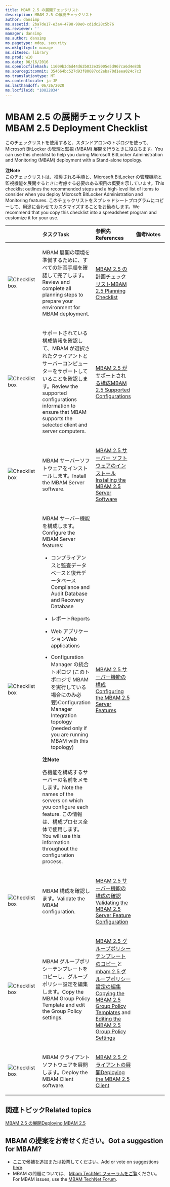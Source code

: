 ```yaml
---
title: MBAM 2.5 の展開チェックリスト
description: MBAM 2.5 の展開チェックリスト
author: dansimp
ms.assetid: 2ba7de17-e3a4-4798-99e0-cd1dc28c5b76
ms.reviewer: ''
manager: dansimp
ms.author: dansimp
ms.pagetype: mdop, security
ms.mktglfcycl: manage
ms.sitesec: library
ms.prod: w10
ms.date: 06/16/2016
ms.openlocfilehash: 11609b3d6d44d62b032e35005e5d967ca6d4e83b
ms.sourcegitcommit: 354664bc527d93f80687cd2eba70d1eea024c7c3
ms.translationtype: MT
ms.contentlocale: ja-JP
ms.lasthandoff: 06/26/2020
ms.locfileid: "10822834"
---
```

# <span data-ttu-id="c02a9-103">MBAM 2.5 の展開チェックリスト</span><span class="sxs-lookup"><span data-stu-id="c02a9-103">MBAM 2.5 Deployment Checklist</span></span>


<span data-ttu-id="c02a9-104">このチェックリストを使用すると、スタンドアロンのトポロジを使って、Microsoft BitLocker の管理と監視 (MBAM) 展開を行うときに役立ちます。</span><span class="sxs-lookup"><span data-stu-id="c02a9-104">You can use this checklist to help you during Microsoft BitLocker Administration and Monitoring (MBAM) deployment with a Stand-alone topology.</span></span>

**<span data-ttu-id="c02a9-105">注</span><span class="sxs-lookup"><span data-stu-id="c02a9-105">Note</span></span>**  
<span data-ttu-id="c02a9-106">このチェックリストは、推奨される手順と、Microsoft BitLocker の管理機能と監視機能を展開するときに考慮する必要のある項目の概要を示しています。</span><span class="sxs-lookup"><span data-stu-id="c02a9-106">This checklist outlines the recommended steps and a high-level list of items to consider when you deploy Microsoft BitLocker Administration and Monitoring features.</span></span> <span data-ttu-id="c02a9-107">このチェックリストをスプレッドシートプログラムにコピーして、用途に合わせてカスタマイズすることをお勧めします。</span><span class="sxs-lookup"><span data-stu-id="c02a9-107">We recommend that you copy this checklist into a spreadsheet program and customize it for your use.</span></span>



<table>
<colgroup>
<col width="25%" />
<col width="25%" />
<col width="25%" />
<col width="25%" />
</colgroup>
<thead>
<tr class="header">
<th align="left"></th>
<th align="left"><span data-ttu-id="c02a9-108">タスク</span><span class="sxs-lookup"><span data-stu-id="c02a9-108">Task</span></span></th>
<th align="left"><span data-ttu-id="c02a9-109">参照先</span><span class="sxs-lookup"><span data-stu-id="c02a9-109">References</span></span></th>
<th align="left"><span data-ttu-id="c02a9-110">備考</span><span class="sxs-lookup"><span data-stu-id="c02a9-110">Notes</span></span></th>
</tr>
</thead>
<tbody>
<tr class="odd">
<td align="left"><img src="images/checklistbox.gif" alt="Checklist box" /></td>
<td align="left"><p><span data-ttu-id="c02a9-111">MBAM 展開の環境を準備するために、すべての計画手順を確認して完了します。</span><span class="sxs-lookup"><span data-stu-id="c02a9-111">Review and complete all planning steps to prepare your environment for MBAM deployment.</span></span></p></td>
<td align="left"><p><a href="mbam-25-planning-checklist.md" data-raw-source="[MBAM 2.5 Planning Checklist](mbam-25-planning-checklist.md)"><span data-ttu-id="c02a9-112">MBAM 2.5 の計画チェックリスト</span><span class="sxs-lookup"><span data-stu-id="c02a9-112">MBAM 2.5 Planning Checklist</span></span></a></p></td>
<td align="left"><p></p></td>
</tr>
<tr class="even">
<td align="left"><img src="images/checklistbox.gif" alt="Checklist box" /></td>
<td align="left"><p><span data-ttu-id="c02a9-113">サポートされている構成情報を確認して、MBAM が選択されたクライアントとサーバーコンピューターをサポートしていることを確認します。</span><span class="sxs-lookup"><span data-stu-id="c02a9-113">Review the supported configurations information to ensure that MBAM supports the selected client and server computers.</span></span></p></td>
<td align="left"><p><a href="mbam-25-supported-configurations.md" data-raw-source="[MBAM 2.5 Supported Configurations](mbam-25-supported-configurations.md)"><span data-ttu-id="c02a9-114">MBAM 2.5 がサポートされる構成</span><span class="sxs-lookup"><span data-stu-id="c02a9-114">MBAM 2.5 Supported Configurations</span></span></a></p></td>
<td align="left"><p></p></td>
</tr>
<tr class="odd">
<td align="left"><img src="images/checklistbox.gif" alt="Checklist box" /></td>
<td align="left"><p><span data-ttu-id="c02a9-115">MBAM サーバーソフトウェアをインストールします。</span><span class="sxs-lookup"><span data-stu-id="c02a9-115">Install the MBAM Server software.</span></span></p></td>
<td align="left"><p><a href="installing-the-mbam-25-server-software.md" data-raw-source="[Installing the MBAM 2.5 Server Software](installing-the-mbam-25-server-software.md)"><span data-ttu-id="c02a9-116">MBAM 2.5 サーバー ソフトウェアのインストール</span><span class="sxs-lookup"><span data-stu-id="c02a9-116">Installing the MBAM 2.5 Server Software</span></span></a></p></td>
<td align="left"><p></p></td>
</tr>
<tr class="even">
<td align="left"><img src="images/checklistbox.gif" alt="Checklist box" /></td>
<td align="left"><p><span data-ttu-id="c02a9-117">MBAM サーバー機能を構成します。</span><span class="sxs-lookup"><span data-stu-id="c02a9-117">Configure the MBAM Server features:</span></span></p>
<ul>
<li><p><span data-ttu-id="c02a9-118">コンプライアンスと監査データベースと復元データベース</span><span class="sxs-lookup"><span data-stu-id="c02a9-118">Compliance and Audit Database and Recovery Database</span></span></p></li>
<li><p><span data-ttu-id="c02a9-119">レポート</span><span class="sxs-lookup"><span data-stu-id="c02a9-119">Reports</span></span></p></li>
<li><p><span data-ttu-id="c02a9-120">Web アプリケーション</span><span class="sxs-lookup"><span data-stu-id="c02a9-120">Web applications</span></span></p></li>
<li><p><span data-ttu-id="c02a9-121">Configuration Manager の統合トポロジ (このトポロジで MBAM を実行している場合にのみ必要)</span><span class="sxs-lookup"><span data-stu-id="c02a9-121">Configuration Manager Integration topology (needed only if you are running MBAM with this topology)</span></span></p></li>
</ul>
<div class="alert">
<strong><span data-ttu-id="c02a9-122">注</span><span class="sxs-lookup"><span data-stu-id="c02a9-122">Note</span></span></strong><br/><p><span data-ttu-id="c02a9-123">各機能を構成するサーバーの名前をメモします。</span><span class="sxs-lookup"><span data-stu-id="c02a9-123">Note the names of the servers on which you configure each feature.</span></span> <span data-ttu-id="c02a9-124">この情報は、構成プロセス全体で使用します。</span><span class="sxs-lookup"><span data-stu-id="c02a9-124">You will use this information throughout the configuration process.</span></span></p>
</div>
<div>

</div></td>
<td align="left"><p><a href="configuring-the-mbam-25-server-features.md" data-raw-source="[Configuring the MBAM 2.5 Server Features](configuring-the-mbam-25-server-features.md)"><span data-ttu-id="c02a9-125">MBAM 2.5 サーバー機能の構成</span><span class="sxs-lookup"><span data-stu-id="c02a9-125">Configuring the MBAM 2.5 Server Features</span></span></a></p></td>
<td align="left"><p></p></td>
</tr>
<tr class="odd">
<td align="left"><img src="images/checklistbox.gif" alt="Checklist box" /></td>
<td align="left"><p><span data-ttu-id="c02a9-126">MBAM 構成を確認します。</span><span class="sxs-lookup"><span data-stu-id="c02a9-126">Validate the MBAM configuration.</span></span></p></td>
<td align="left"><p><a href="validating-the-mbam-25-server-feature-configuration.md" data-raw-source="[Validating the MBAM 2.5 Server Feature Configuration](validating-the-mbam-25-server-feature-configuration.md)"><span data-ttu-id="c02a9-127">MBAM 2.5 サーバー機能の構成の確認</span><span class="sxs-lookup"><span data-stu-id="c02a9-127">Validating the MBAM 2.5 Server Feature Configuration</span></span></a></p></td>
<td align="left"><p></p></td>
</tr>
<tr class="even">
<td align="left"><img src="images/checklistbox.gif" alt="Checklist box" /></td>
<td align="left"><p><span data-ttu-id="c02a9-128">MBAM グループポリシーテンプレートをコピーし、グループポリシー設定を編集します。</span><span class="sxs-lookup"><span data-stu-id="c02a9-128">Copy the MBAM Group Policy Template and edit the Group Policy settings.</span></span></p></td>
<td align="left"><p><a href="copying-the-mbam-25-group-policy-templates.md" data-raw-source="[Copying the MBAM 2.5 Group Policy Templates](copying-the-mbam-25-group-policy-templates.md)"><span data-ttu-id="c02a9-129">MBAM 2.5 グループポリシーテンプレートのコピー </a> と <a href="editing-the-mbam-25-group-policy-settings.md" data-raw-source="[Editing the MBAM 2.5 Group Policy Settings](editing-the-mbam-25-group-policy-settings.md)"> mbam 2.5 グループポリシー設定の編集</span><span class="sxs-lookup"><span data-stu-id="c02a9-129">Copying the MBAM 2.5 Group Policy Templates</a> and <a href="editing-the-mbam-25-group-policy-settings.md" data-raw-source="[Editing the MBAM 2.5 Group Policy Settings](editing-the-mbam-25-group-policy-settings.md)">Editing the MBAM 2.5 Group Policy Settings</span></span></a></p></td>
<td align="left"><p></p></td>
</tr>
<tr class="odd">
<td align="left"><img src="images/checklistbox.gif" alt="Checklist box" /></td>
<td align="left"><p><span data-ttu-id="c02a9-130">MBAM クライアントソフトウェアを展開します。</span><span class="sxs-lookup"><span data-stu-id="c02a9-130">Deploy the MBAM Client software.</span></span></p></td>
<td align="left"><p><a href="deploying-the-mbam-25-client.md" data-raw-source="[Deploying the MBAM 2.5 Client](deploying-the-mbam-25-client.md)"><span data-ttu-id="c02a9-131">MBAM 2.5 クライアントの展開</span><span class="sxs-lookup"><span data-stu-id="c02a9-131">Deploying the MBAM 2.5 Client</span></span></a></p></td>
<td align="left"><p></p></td>
</tr>
</tbody>
</table>




## <span data-ttu-id="c02a9-132">関連トピック</span><span class="sxs-lookup"><span data-stu-id="c02a9-132">Related topics</span></span>


[<span data-ttu-id="c02a9-133">MBAM 2.5 の展開</span><span class="sxs-lookup"><span data-stu-id="c02a9-133">Deploying MBAM 2.5</span></span>](deploying-mbam-25.md)




## <span data-ttu-id="c02a9-134">MBAM の提案をお寄せください。</span><span class="sxs-lookup"><span data-stu-id="c02a9-134">Got a suggestion for MBAM?</span></span>
- <span data-ttu-id="c02a9-135">[ここで](http://mbam.uservoice.com/forums/268571-microsoft-bitlocker-administration-and-monitoring)候補を追加または投票してください。</span><span class="sxs-lookup"><span data-stu-id="c02a9-135">Add or vote on suggestions [here](http://mbam.uservoice.com/forums/268571-microsoft-bitlocker-administration-and-monitoring).</span></span> 
- <span data-ttu-id="c02a9-136">MBAM の問題については、 [Mbam TechNet フォーラムをご覧](https://social.technet.microsoft.com/Forums/home?forum=mdopmbam)ください。</span><span class="sxs-lookup"><span data-stu-id="c02a9-136">For MBAM issues, use the [MBAM TechNet Forum](https://social.technet.microsoft.com/Forums/home?forum=mdopmbam).</span></span>




